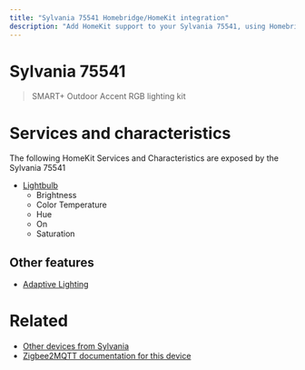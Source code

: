 ```yaml
---
title: "Sylvania 75541 Homebridge/HomeKit integration"
description: "Add HomeKit support to your Sylvania 75541, using Homebridge, Zigbee2MQTT and homebridge-z2m."
---
```

<!---
This file has been GENERATED using src/docgen/docgen.ts
DO NOT EDIT THIS FILE MANUALLY!
-->
# Sylvania 75541
> SMART+ Outdoor Accent RGB lighting kit


# Services and characteristics
The following HomeKit Services and Characteristics are exposed by
the Sylvania 75541

* [Lightbulb](../../light.md)
  * Brightness
  * Color Temperature
  * Hue
  * On
  * Saturation


## Other features
* [Adaptive Lighting](../../light.md)


# Related
* [Other devices from Sylvania](../index.md#sylvania)
* [Zigbee2MQTT documentation for this device](https://www.zigbee2mqtt.io/devices/75541.html)